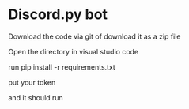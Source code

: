 <h1>Discord.py bot</h1>

<p>Download the code via git of download it as a zip file</p>
<p>Open the directory in visual studio code</p>
<p>run pip install -r requirements.txt</p>
<p> put your token</p>
<p> and it should run</p>
